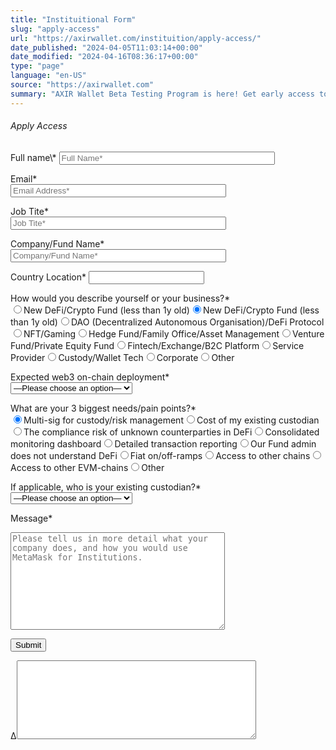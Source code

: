 ```yaml
---
title: "Instituitional Form"
slug: "apply-access"
url: "https://axirwallet.com/instituition/apply-access/"
date_published: "2024-04-05T11:03:14+00:00"
date_modified: "2024-04-16T08:36:17+00:00"
type: "page"
language: "en-US"
source: "https://axirwallet.com"
summary: "AXIR Wallet Beta Testing Program is here! Get early access to AXIR Wallet, share your feedback, and earn rewards. Limited to 100 participants."
---
```


###### Apply Access


<form action="/wp-admin/admin-ajax.php#wpcf7-f22179-o3" aria-label="Contact form" data-status="init" method="post" novalidate="novalidate"><input name="_wpcf7" type="hidden" value="22179"></input><input name="_wpcf7_version" type="hidden" value="5.9.3"></input><input name="_wpcf7_locale" type="hidden" value="en_US"></input><input name="_wpcf7_unit_tag" type="hidden" value="wpcf7-f22179-o3"></input><input name="_wpcf7_container_post" type="hidden" value="0"></input><input name="_wpcf7_posted_data_hash" type="hidden" value=""></input><input name="_wpcf7_recaptcha_response" type="hidden" value=""></input><label>Full name\*</label>  
<input aria-invalid="false" aria-required="true" name="your-name" placeholder="Full Name*" size="40" type="text" value=""></input>

<label>Email\*</label>  
<input aria-invalid="false" aria-required="true" name="your-email" placeholder="Email Address*" size="40" type="email" value=""></input>

<label>Job Tite\*</label>  
<input aria-invalid="false" aria-required="true" name="your-job-title" placeholder="Job Tite*" size="40" type="text" value=""></input>

<label>Company/Fund Name\*</label>  
<input aria-invalid="false" aria-required="true" name="your-company-fund-name" placeholder="Company/Fund Name*" size="40" type="text" value=""></input>

<label>Country Location\*</label> <input default_country="" id="" name="country" type="text"></input>

<label>How would you describe yourself or your business?\*</label>  
<label><input checked="checked" name="describe-business" type="radio" value="New DeFi/Crypto Fund (less than 1y old)"></input>New DeFi/Crypto Fund (less than 1y old)</label><label><input checked="checked" name="describe-business" type="radio" value="New DeFi/Crypto Fund (less than 1y old)"></input>New DeFi/Crypto Fund (less than 1y old)</label><label><input name="describe-business" type="radio" value="DAO (Decentralized Autonomous Organisation)/DeFi Protocol"></input>DAO (Decentralized Autonomous Organisation)/DeFi Protocol</label><label><input name="describe-business" type="radio" value="NFT/Gaming"></input>NFT/Gaming</label><label><input name="describe-business" type="radio" value="Hedge Fund/Family Office/Asset Management"></input>Hedge Fund/Family Office/Asset Management</label><label><input name="describe-business" type="radio" value="Venture Fund/Private Equity Fund"></input>Venture Fund/Private Equity Fund</label><label><input name="describe-business" type="radio" value="Fintech/Exchange/B2C Platform"></input>Fintech/Exchange/B2C Platform</label><label><input name="describe-business" type="radio" value="Service Provider"></input>Service Provider</label><label><input name="describe-business" type="radio" value="Custody/Wallet Tech"></input>Custody/Wallet Tech</label><label><input name="describe-business" type="radio" value="Corporate"></input>Corporate</label><label><input name="describe-business" type="radio" value="Other"></input>Other</label>

<label>Expected web3 on-chain deployment\*</label>  
<select aria-invalid="false" aria-required="true" name="web3_deployment"><option value="">—Please choose an option—</option><option value="1-10mn">1-10mn</option><option value="10-50mn">10-50mn</option><option value="50-100mn">50-100mn</option><option value="100-500mn">100-500mn</option><option value="500mn">500mn</option></select>

<label>What are your 3 biggest needs/pain points?\*</label>  
<label><input checked="checked" name="biggest_pain_points" type="radio" value="Multi-sig for custody/risk management"></input>Multi-sig for custody/risk management</label><label><input name="biggest_pain_points" type="radio" value="Cost of my existing custodian"></input>Cost of my existing custodian</label><label><input name="biggest_pain_points" type="radio" value="The compliance risk of unknown counterparties in DeFi"></input>The compliance risk of unknown counterparties in DeFi</label><label><input name="biggest_pain_points" type="radio" value="Consolidated monitoring dashboard"></input>Consolidated monitoring dashboard</label><label><input name="biggest_pain_points" type="radio" value="Detailed transaction reporting"></input>Detailed transaction reporting</label><label><input name="biggest_pain_points" type="radio" value="Our Fund admin does not understand DeFi"></input>Our Fund admin does not understand DeFi</label><label><input name="biggest_pain_points" type="radio" value="Fiat on/off-ramps"></input>Fiat on/off-ramps</label><label><input name="biggest_pain_points" type="radio" value="Access to other chains"></input>Access to other chains</label><label><input name="biggest_pain_points" type="radio" value="Access to other EVM-chains"></input>Access to other EVM-chains</label><label><input name="biggest_pain_points" type="radio" value="Other"></input>Other</label>

<label>If applicable, who is your existing custodian?\*</label>  
<select aria-invalid="false" aria-required="true" name="existing_custodian"><option value="">—Please choose an option—</option><option value="Not Applicable">Not Applicable</option><option value="Anchorage">Anchorage</option><option value="Bitcoin Suisse">Bitcoin Suisse</option><option value="Bitgo">Bitgo</option><option value="Cactus Custody">Cactus Custody</option><option value="Coinbase Custody">Coinbase Custody</option><option value="Copper">Copper</option><option value="Fireblocks">Fireblocks</option><option value="Gemini Custody">Gemini Custody</option><option value="Ledger">Ledger</option><option value="GK8">GK8</option><option value="Gnosis Safe">Gnosis Safe</option><option value="Hextrust">Hextrust</option><option value="NYDIG">NYDIG</option><option value="Parfin">Parfin</option><option value="Qredo">Qredo</option><option value="Other">Other</option></select>

<label>Message\*</label>  
<textarea aria-invalid="false" aria-required="true" cols="40" name="your-message" placeholder="Please tell us in more detail what your company does, and how you would use MetaMask for Institutions." rows="10"></textarea>

<input type="submit" value="Submit"></input>

<label>Δ<textarea cols="45" maxlength="100" name="_wpcf7_ak_hp_textarea" rows="8"></textarea></label><input id="ak_js_3" name="_wpcf7_ak_js" type="hidden" value="217"></input>

</form>